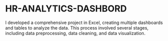# HR-ANALYTICS-DASHBORD
I developed a comprehensive project in Excel, creating multiple dashboards and tables to analyze the data. This process involved several stages, including data preprocessing, data cleaning, and data visualization.
